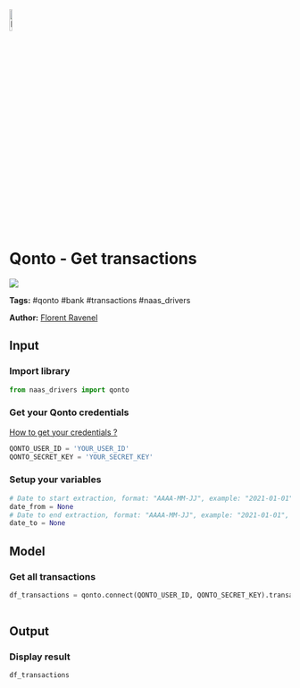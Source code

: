 <img width="10%" alt="Naas" src="https://landen.imgix.net/jtci2pxwjczr/assets/5ice39g4.png?w=160"/>

# Qonto - Get transactions
<a href="https://app.naas.ai/user-redirect/naas/downloader?url=https://raw.githubusercontent.com/jupyter-naas/awesome-notebooks/master/Qonto/Qonto_Get_transactions.ipynb" target="_parent"><img src="https://naasai-public.s3.eu-west-3.amazonaws.com/open_in_naas.svg"/></a>

**Tags:** #qonto #bank #transactions #naas_drivers

**Author:** [Florent Ravenel](https://www.linkedin.com/in/florent-ravenel/)

## Input

### Import library


```python
from naas_drivers import qonto
```

### Get your Qonto credentials
<a href='https://www.notion.so/naas-official/Qonto-driver-Get-your-credentials-0cc97828b4e7467c8bfbcf704a77e5f4'>How to get your credentials ?</a>


```python
QONTO_USER_ID = 'YOUR_USER_ID'
QONTO_SECRET_KEY = 'YOUR_SECRET_KEY'
```

### Setup your variables


```python
# Date to start extraction, format: "AAAA-MM-JJ", example: "2021-01-01"
date_from = None
# Date to end extraction, format: "AAAA-MM-JJ", example: "2021-01-01", default = now
date_to = None
```

## Model

### Get all transactions


```python
df_transactions = qonto.connect(QONTO_USER_ID, QONTO_SECRET_KEY).transactions.get(date_from=date_from,
                                                                                  date_to=date_to)
```

## Output

### Display result


```python
df_transactions
```
